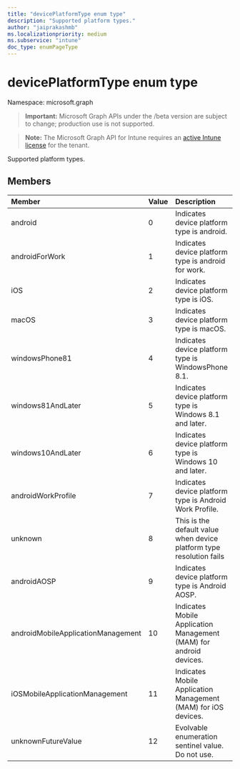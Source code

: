 ```yaml
---
title: "devicePlatformType enum type"
description: "Supported platform types."
author: "jaiprakashmb"
ms.localizationpriority: medium
ms.subservice: "intune"
doc_type: enumPageType
---
```


# devicePlatformType enum type

Namespace: microsoft.graph
> **Important:** Microsoft Graph APIs under the /beta version are subject to change; production use is not supported.

> **Note:** The Microsoft Graph API for Intune requires an [active Intune license](https://go.microsoft.com/fwlink/?linkid=839381) for the tenant.


Supported platform types.

## Members
|Member|Value|Description|
|:---|:---|:---|
|android|0|Indicates device platform type is android.|
|androidForWork|1|Indicates device platform type is android for work.|
|iOS|2|Indicates device platform type is iOS.|
|macOS|3|Indicates device platform type is macOS.|
|windowsPhone81|4|Indicates device platform type is WindowsPhone 8.1.|
|windows81AndLater|5|Indicates device platform type is Windows 8.1 and later.|
|windows10AndLater|6|Indicates device platform type is Windows 10 and later.|
|androidWorkProfile|7|Indicates device platform type is Android Work Profile.|
|unknown|8|This is the default value when device platform type resolution fails|
|androidAOSP|9|Indicates device platform type is Android AOSP.|
|androidMobileApplicationManagement|10|Indicates Mobile Application Management (MAM) for android devices.|
|iOSMobileApplicationManagement|11|Indicates Mobile Application Management (MAM) for iOS devices.|
|unknownFutureValue|12|Evolvable enumeration sentinel value. Do not use.|

